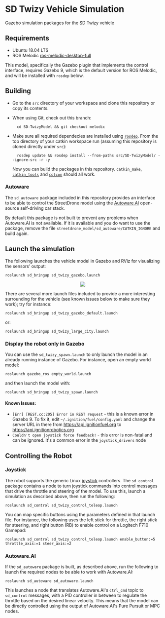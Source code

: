# SD Twizy  Vehicle Simulation

Gazebo simulation packages for the SD Twizy vehicle

## Requirements

- Ubuntu 18.04 LTS
- ROS Melodic [ros-melodic-desktop-full](http://wiki.ros.org/melodic/Installation/Ubuntu)

This model, specifically the Gazebo plugin that implements the control
interface, requires Gazebo 9, which is the default version for ROS
Melodic, and will be installed with `rosdep` below.

## Building

* Go to the `src` directory of your workspace and clone this
  repository or copy its contents.
* When using Git, check out this branch:

        cd SD-TwizyModel && git checkout melodic

* Make sure all required dependecies are installed using
  [`rosdep`](http://wiki.ros.org/rosdep). From the top directory of
  your catkin workspace run (assuming this repository is cloned
  directly under `src`):

        rosdep update && rosdep install --from-paths src/SD-TwizyModel/ --ignore-src -r -y

  Now you can build the packages in this repository. `catkin_make`,
  [`catkin_tools`](https://catkin-tools.readthedocs.io/en/latest/installing.html)
  and
  [`colcon`](https://catkin-tools.readthedocs.io/en/latest/installing.html)
  should all work.

### Autoware

The `sd_autoware` package included in this repository provides an
interface to be able to control the StreetDrone model using the
[Autoware.AI](https://catkin-tools.readthedocs.io/en/latest/installing.html)
open-source self-driving car stack.

By default this package is not built to prevent any problems when
Autoware.AI is not available. If it is available and you do want to
use the package, remove the file
`streetdrone_model/sd_autoware/CATKIN_IGNORE` and build again.

## Launch the simulation
The following launches the vehicle model in Gazebo and RViz for
visualizing the sensors' output:

```
roslaunch sd_bringup sd_twizy_gazebo.launch
```

<p align="center"> <img src="streetdrone_model/sd_docs/imgs/sd.png">
</p>

There are several more launch files included to provide a more
interesting surrounding for the vehicle (see known issues below to
make sure they work); try for instance:

```
roslaunch sd_bringup sd_twizy_gazebo_default.launch
```

or:

```
roslaunch sd_bringup sd_twizy_large_city.launch
```

### Display the robot only in Gazebo

You can use the `sd_twizy_spawn.launch` to only launch the model in an
already running instance of Gazebo. For instance, open an empty world
model:

    roslaunch gazebo_ros empty_world.launch

and then launch the model with:

    roslaunch sd_bringup sd_twizy_spawn.launch

#### Known Issues:

* `[Err] [REST.cc:205] Error in REST request` - this is a known error
    in Gazebo 9. To fix it, edit `~/.ignition/fuel/config.yaml` and
    change the server URL in there from https://api.ignitionfuel.org
    to https://api.ignitionrobotics.org
* `Couldn't open joystick force feedback!` - this error is non-fatal
    and can be ignored. It's a common error in the `joystick_drivers`
    node

## Controlling the Robot
### Joystick
The robot supports the generic Linux
[joystick](http://wiki.ros.org/joy) controllers. The `sd_control`
package contains a node to turn joystick commands into control
messages that drive the throttle and steering of the model. To use
this, launch a simulation as described above, then run the following:
```
roslaunch sd_control sd_twizy_control_teleop.launch
```

You can map specific buttons using the parameters defined in that
launch file. For instance, the following uses the left stick for
throttle, the right stick for steering, and right button (RB) to
enable control on a Logitech F710 Gamepad:
```
roslaunch sd_control sd_twizy_control_teleop.launch enable_button:=5 throttle_axis:=1 steer_axis:=2
```

### Autoware.AI
If the `sd_autoware` package is built, as described above, run the
following to launch the required nodes to be able to work with
Autoware.AI:
```
roslaunch sd_autoware sd_autoware.launch
```

This launches a node that translates Autoware.AI's `ctrl_cmd` topic to
`sd_control` messages, with a PID controller in between to regulate
the throttle based on the desired linear velocity. This means that the
model can be directly controlled using the output of Autoware.AI's
Pure Pursuit or MPC nodes.
